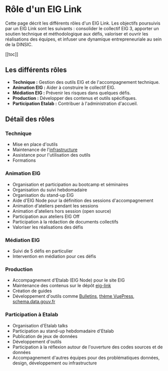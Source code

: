 # Rôle d'un EIG Link

Cette page décrit les différents rôles d'un EIG Link. Les objectifs poursuivis par un EIG Link sont les suivants : consolider le collectif EIG 3, apporter un soutien technique et méthodologique aux défis, valoriser et ouvrir les réalisations des équipes, et infuser une dynamique entrepreneuriale au sein de la DINSIC.

[[toc]]

## Les différents rôles

- **Technique :** Gestion des outils EIG et de l'accompagnement technique.
- **Animation EIG :** Aider à construire le collectif EIG.
- **Médiation EIG :** Prévenir les risques dans quelques défis.
- **Production :** Développer des contenus et outils spécifiques.
- **Participation Etalab :** Contribuer à l'administration d'accueil.


## Détail des rôles

### Technique

- Mise en place d'outils
- Maintenance de l'[infrastructure](serveur.md)
- Assistance pour l'utilisation des outils
- Formations

### Animation EIG

- Organisation et participation au bootcamp et séminaires
- Organisation du suivi hebdomadaire
- Organisation du stand-up EIG
- Aide d'EIG Node pour la définition des sessions d'accompagnement
- Animation d'ateliers pendant les sessions
- Animation d'ateliers hors session (open source)
- Participation aux ateliers EIG Off
- Participation à la rédaction de documents collectifs
- Valoriser les réalisations des défis

### Médiation EIG

- Suivi de 5 défis en particulier
- Intervention en médiation pour ces défis

### Production

- Accompagnement d'Etalab (EIG Node) pour le site EIG
- Maintenance des contenus sur le dépôt [eig-link](https://github.com/entrepreneur-interet-general/eig-link/)
- Création de guides
- Développement d'outils comme [Bulletins](https://bulletins.eig-forever.org/), [thème VuePress](https://vuepress-gouv-fr-demo.eig-forever.org/), [schema.data.gouv.fr](https://schema.data.gouv.fr)


### Participation à Etalab

- Organisation d'Etalab talks
- Participation au stand-up hebdomadaire d'Etalab
- Publication de jeux de données
- Développement d'outils
- Participation à la réflexion autour de l'ouverture des codes sources et de données
- Accompagnement d'autres équipes pour des problématiques données, design, développement ou infrastructure
